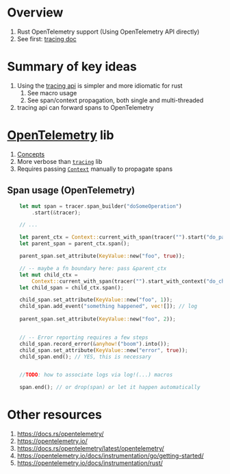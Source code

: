 # Overview
1. Rust OpenTelemetry support (Using OpenTelemetry API directly)
1. See first: [tracing doc](./tracing.md)


# Summary of key ideas
1. Using the [tracing api](https://docs.rs/tracing/latest/tracing) is simpler and more idiomatic for rust
    1. See macro usage
    1. See span/context propagation, both single and multi-threaded   
1. tracing api can forward spans to OpenTelemetry


# [OpenTelemetry](https://opentelemetry.io/docs/instrumentation/rust/) lib
1. [Concepts](../common/observability/tracing.md)
1. More verbose than [`tracing`](https://docs.rs/tracing/latest/tracing) lib
1. Requires passing [`Context`](https://docs.rs/opentelemetry/latest/opentelemetry/struct.Context.html) manually to propagate spans


## Span usage (OpenTelemetry)
```rust
    let mut span = tracer.span_builder("doSomeOperation")
        .start(&tracer);

    // ...

    let parent_ctx = Context::current_with_span(tracer("").start("do_parent_stuff"));
    let parent_span = parent_ctx.span();

    parent_span.set_attribute(KeyValue::new("foo", true));

    // -- maybe a fn boundary here: pass &parent_ctx
    let mut child_ctx =
        Context::current_with_span(tracer("").start_with_context("do_child_stuff", &parent_ctx));
    let child_span = child_ctx.span();

    child_span.set_attribute(KeyValue::new("foo", 1));
    child_span.add_event("something happened", vec![]); // log
    
    parent_span.set_attribute(KeyValue::new("foo", 2));


    // -- Error reporting requires a few steps
    child_span.record_error(&anyhow!("boom").into());
    child_span.set_attribute(KeyValue::new("error", true));    
    child_span.end(); // YES, this is necessary


    //TODO: how to associate logs via log!(...) macros

    span.end(); // or drop(span) or let it happen automatically
```


# Other resources
1. https://docs.rs/opentelemetry/
1. https://opentelemetry.io/
1. https://docs.rs/opentelemetry/latest/opentelemetry/
1. https://opentelemetry.io/docs/instrumentation/go/getting-started/
1. https://opentelemetry.io/docs/instrumentation/rust/
